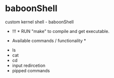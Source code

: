 # baboonShell
custom kernel shell - baboonShell

* !!! *
RUN "make" to compile and get executable.

* Available commands / functionality *

 - ls
 - cat
 - cd
 - input redircetion
 - pipped commands
